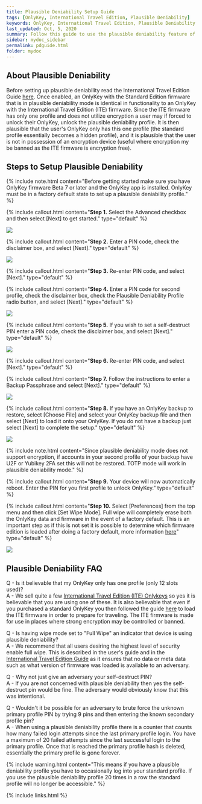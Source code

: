 ```yaml
---
title: Plausible Deniability Setup Guide
tags: [OnlyKey, International Travel Edition, Plausible Deniability]
keywords: OnlyKey, International Travel Edition, Plausible Deniability
last_updated: Oct, 5, 2020
summary: Follow this guide to use the plausible deniability feature of OnlyKey
sidebar: mydoc_sidebar
permalink: pdguide.html
folder: mydoc
---
```


## About Plausible Deniability

Before setting up plausible deniability read the International Travel Edition Guide [here](https://docs.crp.to/ite.html). Once enabled, an OnlyKey with the Standard Edition firmware that is in plausible deniability mode is identical in functionality to an OnlyKey with the International Travel Edition (ITE) firmware. Since the ITE firmware has only one profile and does not utilize encryption a user may if forced to unlock their OnlyKey, unlock the plausible deniability profile. It is then plausible that the user's OnlyKey only has this one profile (the standard profile essentially becomes a hidden profile), and it is plausible that the user is not in possession of an encryption device (useful where encryption my be banned as the ITE firmware is encryption free).

## Steps to Setup Plausible Deniability

{% include note.html content="Before getting started make sure you have OnlyKey firmware Beta 7 or later and the OnlyKey app is installed. OnlyKey must be in a factory default state to set up a plausible deniability profile." %}

{% include callout.html content="**Step 1.** Select the Advanced checkbox and then select [Next] to get started." type="default" %}

![](https://raw.githubusercontent.com/trustcrypto/trustcrypto.github.io/master/images/ite1.png)

{% include callout.html content="**Step 2.** Enter a PIN code, check the disclaimer box, and select [Next]." type="default" %}

![](https://raw.githubusercontent.com/trustcrypto/trustcrypto.github.io/master/images/ite2.png)

{% include callout.html content="**Step 3.** Re-enter PIN code, and select [Next]." type="default" %}

{% include callout.html content="**Step 4.** Enter a PIN code for second profile, check the disclaimer box, check the Plausible Deniability Profile radio button, and select [Next]." type="default" %}

![](https://raw.githubusercontent.com/trustcrypto/trustcrypto.github.io/master/images/ite4.png)

{% include callout.html content="**Step 5.** If you wish to set a self-destruct PIN enter a PIN code, check the disclaimer box, and select [Next]." type="default" %}

![](https://raw.githubusercontent.com/trustcrypto/trustcrypto.github.io/master/images/ite5.png)

{% include callout.html content="**Step 6.** Re-enter PIN code, and select [Next]." type="default" %}

{% include callout.html content="**Step 7.** Follow the instructions to enter a Backup Passphrase and select [Next]." type="default" %}

![](https://raw.githubusercontent.com/trustcrypto/trustcrypto.github.io/master/images/setup7-2.png)

{% include callout.html content="**Step 8.** If you have an OnlyKey backup to restore, select [Choose File] and select your OnlyKey backup file and then select [Next] to load it onto your OnlyKey. If you do not have a backup just select [Next] to complete the setup." type="default" %}

![](https://raw.githubusercontent.com/trustcrypto/trustcrypto.github.io/master/images/setup10.png)

{% include note.html content="Since plausible deniability mode does not support encryption, if accounts in your second profile of your backup have U2F or Yubikey 2FA set this will not be restored. TOTP mode will work in plausible deniability mode." %}

{% include callout.html content="**Step 9.** Your device will now automatically reboot. Enter the PIN for you first profile to unlock OnlyKey." type="default" %}

{% include callout.html content="**Step 10.** Select [Preferences] from the top menu and then click [Set Wipe Mode]. Full wipe will completely erase both the OnlyKey data and firmware in the event of a factory default. This is an important step as if this is not set it is possible to determine which firmware edition is loaded after doing a factory default, more information [here](https://docs.crp.to/usersguide.html#configurable-wipe-mode)" type="default" %}

![](https://raw.githubusercontent.com/trustcrypto/trustcrypto.github.io/master/images/pref.png)

## Plausible Deniability FAQ

Q - Is it believable that my OnlyKey only has one profile (only 12 slots used)?<br>
A - We sell quite a few [International Travel Edition (ITE) Onlykeys](https://onlykey.io/products/onlykey-international-travel-edition-w-stealth-black-case?variant=8661476737068) so yes it is believable that you are using one of these. It is also believable that even if you purchased a standard OnlyKey you then followed the guide [here](https://docs.crp.to/ite.html) to load the ITE firmware in order to prepare for traveling. The ITE firmware is made for use in places where strong encryption may be controlled or banned.

Q - Is having wipe mode set to "Full Wipe" an indicator that device is using plausible deniability?<br>
A - We recommend that all users desiring the highest level of security enable full wipe. This is described in the user's guide and in the [International Travel Edition Guide](https://docs.crp.to/ite.html) as it ensures that no data or meta data such as what version of firmware was loaded is available to an adversary.

Q - Why not just give an adversary your self-destruct PIN?<br>
A - If you are not concerned with plausible deniability then yes the self-destruct pin would be fine. The adversary would obviously know that this was intentional.

Q - Wouldn't it be possible for an adversary to brute force the unknown primary profile PIN by trying 9 pins and then entering the known secondary profile pin?<br>
A - When using a plausible deniability profile there is a counter that counts how many failed login attempts since the last primary profile login. You have a maximum of 20 failed attempts since the last successful login to the primary profile. Once that is reached the primary profile hash is deleted, essentially the primary profile is gone forever.

{% include warning.html content="This means if you have a plausible deniability profile you have to occasionally log into your standard profile. If you use the plausible deniability profile 20 times in a row the standard profile will no longer be accessible." %}

{% include links.html %}
